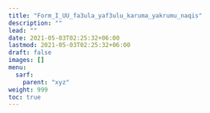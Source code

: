 ```yaml
---
title: "Form_I_UU_fa3ula_yaf3ulu_karuma_yakrumu_naqis"
description: ""
lead: ""
date: 2021-05-03T02:25:32+06:00
lastmod: 2021-05-03T02:25:32+06:00
draft: false
images: []
menu: 
  sarf:
    parent: "xyz"
weight: 999
toc: true
---
```



